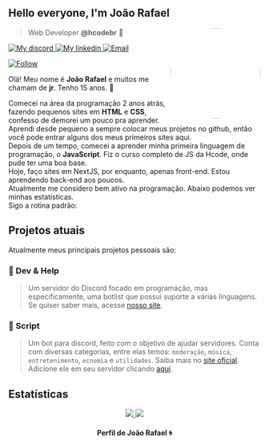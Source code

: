 ## Hello everyone, I'm João Rafael
<img align='right' src="https://i.imgur.com/840OZph.gif" width="180" style="border-radius: 50%">

> Web Developer **@hcodebr** 🦔

<p align="left">
    <a href="https://discord.gg/KyAfDXa">
        <img alt="My discord" src="https://img.shields.io/badge/Discord-jr'vrc%230010-orange">
    </a>
    <a href="https://www.linkedin.com/in/jo%C3%A3o-rafael-valarini-r-ceschini-6899831a6/">
        <img alt="My linkedin" src="https://img.shields.io/badge/LinkedIn-Jo%C3%A3o%20Rafael-blue">
    </a>
    <a href="https://mail.google.com/">
        <img alt="Email" src="https://img.shields.io/badge/My-Email-red">
    </a>
</p>

<p align="left">
    <a href="#">
        <img alt="Follow" src="https://img.shields.io/github/followers/joaorceschini?label=followers&style=social">
    </a>
</p>

Olá! Meu nome é **João Rafael** e muitos me chamam de **jr**. Tenho 15 anos. 🚀

Comecei na área da programação 2 anos atrás, fazendo pequenos sites em **HTML** e **CSS**, confesso de demorei um pouco pra aprender. Aprendi desde pequeno a sempre colocar meus projetos no github, então você pode entrar alguns dos meus primeiros sites aqui.<br>
Depois de um tempo, comecei a aprender minha primeira linguagem de programação, o **JavaScript**. Fiz o curso completo de JS da Hcode, onde pude ter uma boa base.<br>
Hoje, faço sites em NextJS, por enquanto, apenas front-end. Estou aprendendo back-end aos poucos.<br>
Atualmente me considero bem ativo na programação. Abaixo podemos ver minhas estatísticas.<br>
Sigo a rotina padrão: 

## Projetos atuais

Atualmente meus principais projetos pessoais são:
### 🍁 Dev & Help
> Um servidor do Discord focado em programação, mas especificamente, uma botlist que possui suporte a várias linguagens. Se quiser saber mais, acesse <a href="https://dev-help.vercel.app/">nosso site</a>.<br>

### 👾 Script
> Um bot para discord, feito com o objetivo de ajudar servidores. Conta com diversas categorias, entre elas temos: `moderação`, `música`, `entretenimento`, `ecnomia` e `utilidades`.
> Saiba mais no <a href="https://script-bot.vercel.app/">site oficial</a>.
> Adicione ele em seu servidor clicando <a href="https://discord.com/oauth2/authorize?=&client_id=762764583793459200&scope=bot&permissions=8">aqui</a>.<br>

## Estatísticas

<p align = "center">
  <a href="https://github.com/joaorceschini/">
    <img src="https://github-readme-stats.vercel.app/api?username=joaorceschini&show_icons=true&theme=react&line_height=27">
    <img src="https://github-readme-stats.vercel.app/api/top-langs/?username=joaorceschini&layout=compact&theme=react">
  </a>
</p>

<h4 align="center">
    Perfil de João Rafael 🌀
</h4>
